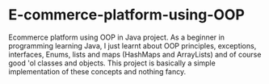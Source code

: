 # E-commerce-platform-using-OOP
Ecommerce platform using OOP in Java project. As a beginner in programming learning Java, I just learnt about OOP principles, exceptions, interfaces, Enums, lists and maps (HashMaps and ArrayLists) and of course good 'ol classes and objects. This project is basically a simple implementation of these concepts and nothing fancy.
